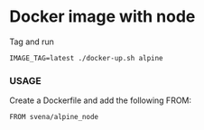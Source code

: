 # Docker image with node 

Tag and run
```
IMAGE_TAG=latest ./docker-up.sh alpine
```

### USAGE

Create a Dockerfile and add the following FROM:
```
FROM svena/alpine_node
```
